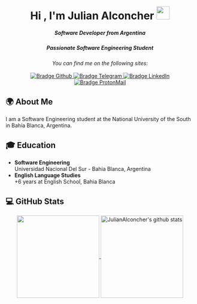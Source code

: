 <h1 align="center">Hi , I'm Julian Alconcher <img src="https://media.giphy.com/media/hvRJCLFzcasrR4ia7z/giphy.gif" width="35"></h1>
<h5 align="center">Software Developer from Argentina</h5>
<h5 align="center">Passionate Software Engineering Student</h5>

<p align="center">
    <i>You can find me on the following sites:</i>
    <br/><br/>
    <a href="https://github.com/JulianAlconcher" target="_blank">
        <img src="https://img.shields.io/badge/-Github-000?logo=github&style=for-the-badge&logoColor=white" alt="Bradge Github" />
    </a>
    <a href="https://julianalconcher.vercel.app/" target="_blank">
        <img src="https://img.shields.io/badge/Portfolio-%23000000.svg?style=for-the-badge&logo=firefox&logoColor=#FF7139" alt="Bradge Telegram" />
    </a>
    <a href="https://www.linkedin.com/in/julian-alconcher/" target="_blank">
        <img src="https://img.shields.io/badge/-LinkedIn-0077B5?logo=linkedin&style=for-the-badge&logoColor=white" alt="Bradge LinkedIn" />
    </a>
    <a href="mailto:alconcherjulian@gmail.com" target="_blank">
        <img src="https://img.shields.io/badge/Gmail-D14836?style=for-the-badge&logo=gmail&logoColor=white" alt="Bradge ProtonMail" />
    </a>
</p>

## 🌍 About Me
I am a Software Engineering student at the National University of the South in Bahía Blanca, Argentina.

## 🎓 Education
- **Software Engineering**  
  Universidad Nacional Del Sur - Bahia Blanca, Argentina
- **English Language Studies**  
  +6 years at English School, Bahia Blanca

## 💻 GitHub Stats

<div align="center">
<a href="https://github.com/JulianAlconcher">
  <img align="center" src="https://github-readme-stats.vercel.app/api/top-langs/?username=JulianAlconcher&show_icons=true&theme=dark&langs_count=5&count_private=true&card_width=280" height="220px"/>
</a>
<a href="https://github.com/JulianAlconcher">
 <img align="center" src="https://github-readme-stats.vercel.app/api?username=JulianAlconcher&count_private=true&hide=stars&show_icons=true&theme=dark&line_height=27"  alt="JulianAlconcher's github stats" height="220px" />
</a>
</div>

